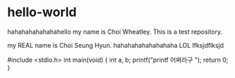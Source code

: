 # hello-world
hahahahahahahahello my name is Choi Wheatley. This is a test repository.

my REAL name is Choi Seung Hyun. hahahahahahahahaha LOL lfksjdflksjd

#include <stdio.h>
int main(void)
{
  int a, b;
  printf("printf 어쩌라구 ");
  return 0;
}

